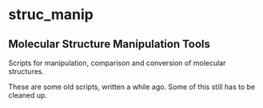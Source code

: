 # struc_manip
## Molecular Structure Manipulation Tools

Scripts for manipulation, comparison and conversion of molecular structures.

These are some old scripts, written a while ago. Some of this still has to be cleaned up.
